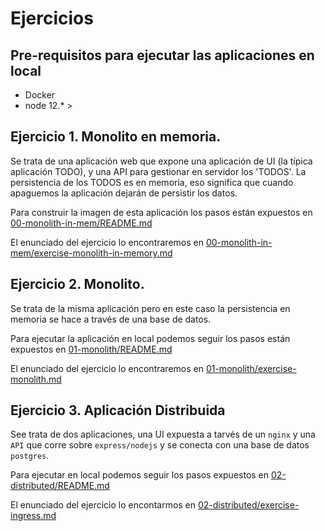# Ejercicios

## Pre-requisitos para ejecutar las aplicaciones en local

* Docker
* node 12.* >

## Ejercicio 1. Monolito en memoria.

Se trata de una aplicación web que expone una aplicación de UI (la típica aplicación TODO), y una API para gestionar en servidor los 'TODOS'. La persistencia de los TODOS es en memoria, eso significa que cuando apaguemos la aplicación dejarán de persistir los datos. 

Para construir la imagen de esta aplicación los pasos están expuestos en [00-monolith-in-mem/README.md](00-monolith-in-mem/README.md)

El enunciado del ejercicio lo encontraremos en [00-monolith-in-mem/exercise-monolith-in-memory.md](00-monolith-in-mem/exercise-monolith-in-memory.md)

## Ejercicio 2. Monolito.

Se trata de la misma aplicación pero en este caso la persistencia en memoria se hace a través de una base de datos.

Para ejecutar la aplicación en local podemos seguir los pasos están expuestos en [01-monolith/README.md](01-monolith/README.md)

El enunciado del ejercicio lo encontraremos en [01-monolith/exercise-monolith.md](01-monolith/exercise-monolith.md)

## Ejercicio 3. Aplicación Distribuida

See trata de dos aplicaciones, una UI expuesta a tarvés de un `nginx` y una `API` que corre sobre `express/nodejs` y se conecta con una base de datos `postgres`.

Para ejecutar en local podemos seguir los pasos expuestos en [02-distributed/README.md](02-distributed/README.md)

El enunciado del ejercicio lo encontarmos en [02-distributed/exercise-ingress.md](02-distributed/exercise-ingress.md)